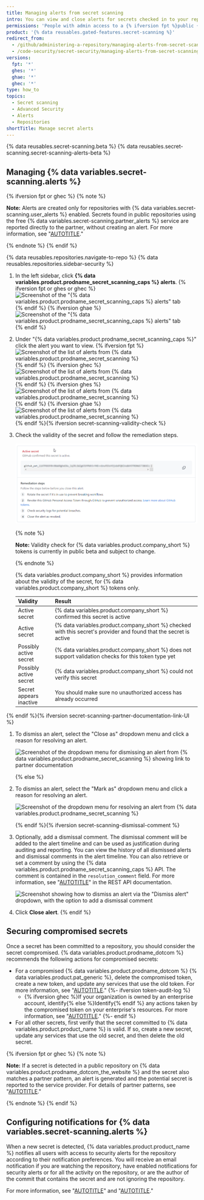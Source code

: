 ```yaml
---
title: Managing alerts from secret scanning
intro: You can view and close alerts for secrets checked in to your repository.
permissions: 'People with admin access to a {% ifversion fpt %}public {% endif %}repository can view and dismiss secret scanning alerts for the repository.'
product: '{% data reusables.gated-features.secret-scanning %}'
redirect_from:
  - /github/administering-a-repository/managing-alerts-from-secret-scanning
  - /code-security/secret-security/managing-alerts-from-secret-scanning
versions:
  fpt: '*'
  ghes: '*'
  ghae: '*'
  ghec: '*'
type: how_to
topics:
  - Secret scanning
  - Advanced Security
  - Alerts
  - Repositories
shortTitle: Manage secret alerts
---
```


{% data reusables.secret-scanning.beta %}
{% data reusables.secret-scanning.secret-scanning-alerts-beta %}

## Managing {% data variables.secret-scanning.alerts %}

{% ifversion fpt or ghec %}
{% note %}

**Note:** Alerts are created only for repositories with {% data variables.secret-scanning.user_alerts %} enabled. Secrets found in public repositories using the free {% data variables.secret-scanning.partner_alerts %} service are reported directly to the partner, without creating an alert. For more information, see "[AUTOTITLE](/code-security/secret-scanning/secret-scanning-patterns#supported-secrets-for-partner-alerts)."

{% endnote %}
{% endif %}

{% data reusables.repositories.navigate-to-repo %}
{% data reusables.repositories.sidebar-security %}
1. In the left sidebar, click **{% data variables.product.prodname_secret_scanning_caps %} alerts**.
   {% ifversion fpt or ghes or ghec %}
   ![Screenshot of the "{% data variables.product.prodname_secret_scanning_caps %} alerts" tab](/assets/images/help/repository/sidebar-secrets.png)
   {% endif %}
   {% ifversion ghae %}
   ![Screenshot of the "{% data variables.product.prodname_secret_scanning_caps %} alerts" tab](/assets/images/enterprise/github-ae/repository/sidebar-secrets-ghae.png)
   {% endif %}
1. Under "{% data variables.product.prodname_secret_scanning_caps %}" click the alert you want to view.
   {% ifversion fpt %}
   ![Screenshot of the list of alerts from {% data variables.product.prodname_secret_scanning %}](/assets/images/help/repository/secret-scanning-alerts-click-alert-fpt.png)
   {% endif %}
   {% ifversion ghec %}
   ![Screenshot of the list of alerts from {% data variables.product.prodname_secret_scanning %}](/assets/images/help/repository/secret-scanning-click-alert-ghec.png)
   {% endif %}
   {% ifversion ghes %}
   ![Screenshot of the list of alerts from {% data variables.product.prodname_secret_scanning %}](/assets/images/help/repository/secret-scanning-click-alert-ghe.png)
   {% endif %}
   {% ifversion ghae %}
   ![Screenshot of the list of alerts from {% data variables.product.prodname_secret_scanning %}](/assets/images/enterprise/github-ae/repository/secret-scanning-click-alert-ghae.png)
   {% endif %}{% ifversion secret-scanning-validity-check %}
1. Check the validity of the secret and follow the remediation steps.

   ![Screenshot of the validity check for a {% data variables.product.company_short %} token](/assets/images/help/repository/secret-scanning-validity-check.png)

   {% note %}

   **Note:** Validity check for {% data variables.product.company_short %} tokens is currently in public beta and subject to change.

   {% endnote %}

   {% data variables.product.company_short %} provides information about the validity of the secret, for {% data variables.product.company_short %} tokens only.

   | Validity                |     Result                                                                           |
   |-------------------------|--------------------------------------------------------------------------------|
   | Active secret           | {% data variables.product.company_short %} confirmed this secret is active                                         |
   | Active secret           | {% data variables.product.company_short %} checked with this secret's provider and found that the secret is active |
   | Possibly active secret  | {% data variables.product.company_short %} does not support validation checks for this token type yet               |
   | Possibly active secret  | {% data variables.product.company_short %} could not verify this secret                                            |
   | Secret appears inactive | You should make sure no unauthorized access has already occurred                 |
{% endif %}{% ifversion secret-scanning-partner-documentation-link-UI %}
1. To dismiss an alert, select the "Close as" dropdown menu and click a reason for resolving an alert.

   ![Screenshot of the dropdown menu for dismissing an alert from {% data variables.product.prodname_secret_scanning %} showing link to partner documentation](/assets/images/help/repository/secret-scanning-dismiss-alert-web-ui-link-partner-documentation.png)

   {% else %}
2. To dismiss an alert, select the "Mark as" dropdown menu and click a reason for resolving an alert.

   ![Screenshot of the dropdown menu for resolving an alert from {% data variables.product.prodname_secret_scanning %}](/assets/images/enterprise/3.2/repository/secret-scanning-resolve-alert-ghe.png)

   {% endif %}{% ifversion secret-scanning-dismissal-comment %}
3. Optionally, add a dismissal comment. The dismissal comment will be added to the alert timeline and can be used as justification during auditing and reporting. You can view the history of all dismissed alerts and dismissal comments in the alert timeline. You can also retrieve or set a comment by using the {% data variables.product.prodname_secret_scanning_caps %} API. The comment is contained in the `resolution_comment` field. For more information, see "[AUTOTITLE](/rest/secret-scanning#update-a-secret-scanning-alert)" in the REST API documentation.

   ![Screenshot showing how to dismiss an alert via the "Dismiss alert" dropdown, with the option to add a dismissal comment](/assets/images/help/repository/secret-scanning-dismissal-comment.png)

4. Click **Close alert**.
{% endif %}

## Securing compromised secrets

Once a secret has been committed to a repository, you should consider the secret compromised. {% data variables.product.prodname_dotcom %} recommends the following actions for compromised secrets:

- For a compromised {% data variables.product.prodname_dotcom %} {% data variables.product.pat_generic %}, delete the compromised token, create a new token, and update any services that use the old token. For more information, see "[AUTOTITLE](/authentication/keeping-your-account-and-data-secure/creating-a-personal-access-token)."
{%- ifversion token-audit-log %}
  - {% ifversion ghec %}If your organization is owned by an enterprise account, identify{% else %}Identify{% endif %} any actions taken by the compromised token on your enterprise's resources. For more information, see "[AUTOTITLE](/admin/monitoring-activity-in-your-enterprise/reviewing-audit-logs-for-your-enterprise/identifying-audit-log-events-performed-by-an-access-token)."
{%- endif %}
- For all other secrets, first verify that the secret committed to {% data variables.product.product_name %} is valid. If so, create a new secret, update any services that use the old secret, and then delete the old secret.

{% ifversion fpt or ghec %}
{% note %}

**Note:** If a secret is detected in a public repository on {% data variables.product.prodname_dotcom_the_website %} and the secret also matches a partner pattern, an alert is generated and the potential secret is reported to the service provider. For details of partner patterns, see "[AUTOTITLE](/code-security/secret-scanning/secret-scanning-patterns#supported-secrets-for-partner-alerts)."

{% endnote %}
{% endif %}

## Configuring notifications for {% data variables.secret-scanning.alerts %}

When a new secret is detected, {% data variables.product.product_name %} notifies all users with access to security alerts for the repository according to their notification preferences. You will receive an email notification if you are watching the repository, have enabled notifications for security alerts or for all the activity on the repository, or are the author of the commit that contains the secret and are not ignoring the repository.

For more information, see "[AUTOTITLE](/repositories/managing-your-repositorys-settings-and-features/enabling-features-for-your-repository/managing-security-and-analysis-settings-for-your-repository#granting-access-to-security-alerts)" and "[AUTOTITLE](/account-and-profile/managing-subscriptions-and-notifications-on-github/setting-up-notifications/configuring-notifications#configuring-your-watch-settings-for-an-individual-repository)."

